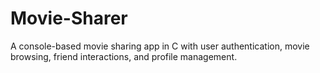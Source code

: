 # Movie-Sharer
A console-based movie sharing app in C with user authentication, movie browsing, friend interactions, and profile management.
